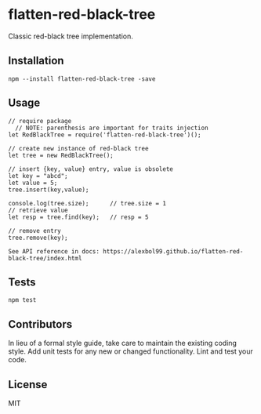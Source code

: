 # flatten-red-black-tree

Classic red-black tree implementation.

## Installation

    npm --install flatten-red-black-tree -save

## Usage

    // require package
      // NOTE: parenthesis are important for traits injection
    let RedBlackTree = require('flatten-red-black-tree')();

    // create new instance of red-black tree
    let tree = new RedBlackTree();

    // insert {key, value} entry, value is obsolete
    let key = "abcd";
    let value = 5;
    tree.insert(key,value);

    console.log(tree.size);      // tree.size = 1
    // retrieve value
    let resp = tree.find(key);   // resp = 5

    // remove entry
    tree.remove(key);

    See API reference in docs: https://alexbol99.github.io/flatten-red-black-tree/index.html

## Tests

    npm test

## Contributors

In lieu of a formal style guide, take care to maintain the existing coding style. Add unit tests for any new or changed functionality. Lint and test your code.

## License

MIT

